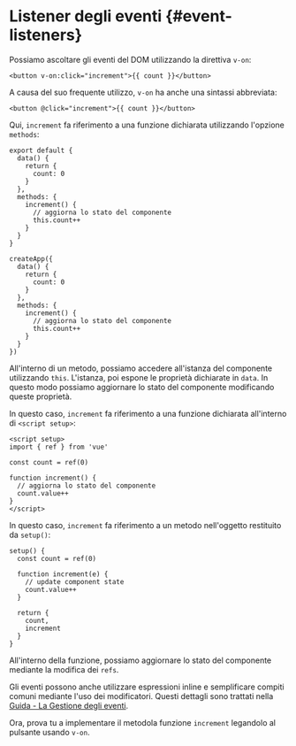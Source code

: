 # Listener degli eventi {#event-listeners}

Possiamo ascoltare gli eventi del DOM utilizzando la direttiva `v-on`:

```vue-html
<button v-on:click="increment">{{ count }}</button>
```

A causa del suo frequente utilizzo, `v-on` ha anche una sintassi abbreviata:

```vue-html
<button @click="increment">{{ count }}</button>
```

<div class="options-api">

Qui, `increment` fa riferimento a una funzione dichiarata utilizzando l'opzione `methods`:

<div class="sfc">

```js{7-12}
export default {
  data() {
    return {
      count: 0
    }
  },
  methods: {
    increment() {
      // aggiorna lo stato del componente
      this.count++
    }
  }
}
```

</div>
<div class="html">

```js{7-12}
createApp({
  data() {
    return {
      count: 0
    }
  },
  methods: {
    increment() {
      // aggiorna lo stato del componente
      this.count++
    }
  }
})
```

</div>

All'interno di un metodo, possiamo accedere all'istanza del componente utilizzando `this`. L'istanza, poi espone le proprietà dichiarate in `data`. In questo modo possiamo aggiornare lo stato del componente modificando queste proprietà.

</div>

<div class="composition-api">

<div class="sfc">

In questo caso, `increment` fa riferimento a una funzione dichiarata all'interno di `<script setup>`:

```vue{6-9}
<script setup>
import { ref } from 'vue'

const count = ref(0)

function increment() {
  // aggiorna lo stato del componente
  count.value++
}
</script>
```

</div>

<div class="html">

In questo caso, `increment` fa riferimento a un metodo nell'oggetto restituito da `setup()`:

```js{$}
setup() {
  const count = ref(0)

  function increment(e) {
    // update component state
    count.value++
  }

  return {
    count,
    increment
  }
}
```

</div>

All'interno della funzione, possiamo aggiornare lo stato del componente mediante la modifica dei `refs`.

</div>

Gli eventi possono anche utilizzare espressioni inline e semplificare compiti comuni mediante l'uso dei modificatori. Questi dettagli sono trattati nella <a target="_blank" href="/guide/essentials/event-handling.html">Guida - La Gestione degli eventi</a>. 

Ora, prova tu a implementare <span class="options-api">il metodo</span><span class="composition-api">la funzione</span> `increment` legandolo al pulsante usando `v-on`.
